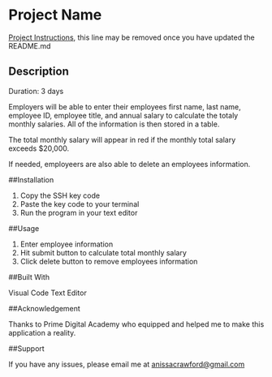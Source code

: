 # Project Name

[Project Instructions](./INSTRUCTIONS.md), this line may be removed once you have updated the README.md

## Description

Duration: 3 days 

Employers will be able to enter their employees first name, last name, employee ID, employee title, and annual salary to calculate the totaly monthly salaries. All of the information is then stored in a table.  

The total monthly salary will appear in red if the monthly total salary exceeds $20,000. 

If needed, employeers are also able to delete an employees information. 


##Installation 

1. Copy the SSH key code
2. Paste the key code to your terminal
3. Run the program in your text editor 

##Usage

1. Enter employee information 
2. Hit submit button to calculate total monthly salary 
3. Click delete button to remove employees information 



##Built With 

Visual Code Text Editor 


##Acknowledgement 

Thanks to Prime Digital Academy who equipped and helped me to make this application a reality.


##Support 

If you have any issues, please email me at anissacrawford@gmail.com 

